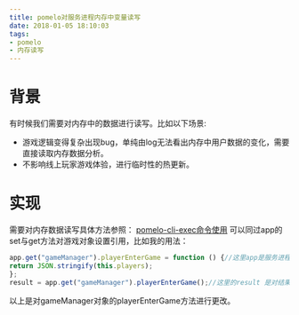 ```yaml
---
title: pomelo对服务进程内存中变量读写
date: 2018-01-05 18:10:03
tags: 
- pomelo 
- 内存读写
---
```

# 背景
有时候我们需要对内存中的数据进行读写。比如以下场景:
* 游戏逻辑变得复杂出现bug，单纯由log无法看出内存中用户数据的变化，需要直接读取内存数据分析。
* 不影响线上玩家游戏体验，进行临时性的热更新。

# 实现
需要对内存数据读写具体方法参照：
[pomelo-cli-exec命令使用](https://github.com/NetEase/pomelo/wiki/pomelo-cli-exec%E5%91%BD%E4%BB%A4%E4%BD%BF%E7%94%A8)
可以同过app的set与get方法对游戏对象设置引用，比如我的用法：

```js
app.get("gameManager").playerEnterGame = function () {//这里app是服务进程的app对象，gameManager是在服务启动后设置下去的
return JSON.stringify(this.players);
};
result = app.get("gameManager").playerEnterGame();//这里的result 是对结果返回
```

以上是对gameManager对象的playerEnterGame方法进行更改。